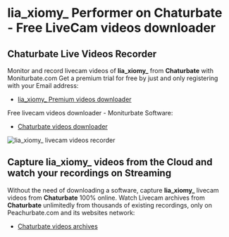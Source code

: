 # lia_xiomy_ Performer on Chaturbate - Free LiveCam videos downloader

## Chaturbate Live Videos Recorder

Monitor and record livecam videos of **lia_xiomy_** from **Chaturbate** with Moniturbate.com
Get a premium trial for free by just and only registering with your Email address:
* [lia_xiomy_ Premium videos downloader](https://moniturbate.com/request-demo-licence-key.html)

Free livecam videos downloader - Moniturbate Software:
* [Chaturbate videos downloader](https://moniturbate.com/moniturbate-download-software.html)

![lia_xiomy_ livecam videos recorder](https://peachurnet.com/templates/moniturbate-software.png)


## Capture lia_xiomy_ videos from the Cloud and watch your recordings on Streaming

Without the need of downloading a software, capture **lia_xiomy_** livecam videos from **Chaturbate** 100% online.
Watch Livecam archives from **Chaturbate** unlimitedly from thousands of existing recordings, only on Peachurbate.com and its websites network:
* [Chaturbate videos archives](https://peachurnet.com/)